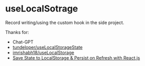 # useLocalSotrage

Record writing/using the custom hook in the side project.

Thanks for:

- Chat-GPT 
- [tundeloper/useLocalStorageState](https://github.com/tundeloper/useLocalStorageState)  
- [imrishabh18/useLocalStorage](https://github.com/imrishabh18/useLocalStorage)
- [Save State to LocalStorage & Persist on Refresh with React.js](https://www.youtube.com/watch?v=rWfhwW9forg)
